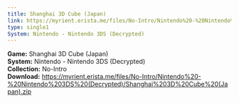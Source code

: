 ```yaml
---
title: Shanghai 3D Cube (Japan)
link: https://myrient.erista.me/files/No-Intro/Nintendo%20-%20Nintendo%203DS%20(Decrypted)/Shanghai%203D%20Cube%20(Japan).zip
type: single1
System: Nintendo - Nintendo 3DS (Decrypted)
---
```

<b>Game:</b> Shanghai 3D Cube (Japan)<br>
<b>System:</b> Nintendo - Nintendo 3DS (Decrypted)<br>
<b>Collection:</b> No-Intro<br>
<b>Download:</b> https://myrient.erista.me/files/No-Intro/Nintendo%20-%20Nintendo%203DS%20(Decrypted)/Shanghai%203D%20Cube%20(Japan).zip